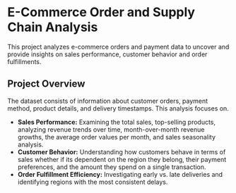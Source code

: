 # E-Commerce Order and Supply Chain Analysis
This project analyzes e-commerce orders and payment data to uncover and provide insights on sales performance, customer behavior and order fulfillments.

## Project Overview
The dataset consists of information about customer orders, payment method, product details, and delivery timestamps. This analysis focuses on.
- **Sales Performance:** Examining the total sales, top-selling products, analyzing revenue trends over time, month-over-month revenue growths, the average order values per month, and sales seasonality analysis.
- **Customer Behavior:** Understanding how customers behave in terms of sales whether if its dependent on the region they belong, their payment preferences, and the amount they spend on a single transaction.
- **Order Fulfillment Efficiency:** Investigating early vs. late deliveries and identifying regions with the most consistent delays.

